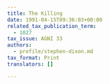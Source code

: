 ```yaml
---
title: The Killing
date: 1991-04-15T09:36:03+00:00
related_tax_publication_term:
  - 1027
tax_issue: AGNI 33
authors:
  - profile/stephen-dixon.md
tax_format: Print
translators: []

---
```

